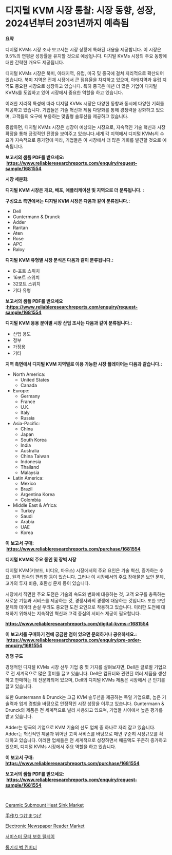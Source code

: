 <p><h1>디지털 KVM 시장 통찰: 시장 동향, 성장, 2024년부터 2031년까지 예측됨</h1></p><p><strong>요약</strong></p>
<p><p>디지털 KVMs 시장 조사 보고서는 시장 상황에 특화된 내용을 제공합니다. 이 시장은 9.5%의 연평균 성장률을 유지할 것으로 예상됩니다. 디지털 KVMs 시장의 주요 동향에 대한 간략한 개요도 제공됩니다.</p><p>디지털 KVMs 시장은 북미, 아태지역, 유럽, 미국 및 중국에 걸쳐 지리적으로 확산되어 있습니다. 북미 지역은 전체 시장에서 큰 점유율을 차지하고 있으며, 아태지역과 유럽 지역도 중요한 시장으로 성장하고 있습니다. 특히 중국은 매년 더 많은 기업이 디지털 KVMs를 도입하고 있어 시장에서 중요한 역할을 하고 있습니다.</p><p>이러한 지리적 특성에 따라 디지털 KVMs 시장은 다양한 동향과 동시에 다양한 기회를 제공하고 있습니다. 기업들은 기술 혁신과 제품 다양화를 통해 경쟁력을 강화하고 있으며, 고객들의 요구에 부응하는 맞춤형 솔루션을 제공하고 있습니다.</p><p>종합하면, 디지털 KVMs 시장은 성장이 예상되는 시장으로, 지속적인 기술 혁신과 시장 확장을 통해 긍정적인 전망을 보여주고 있습니다.세계 각 지역에서 디지털 KVMs의 수요가 지속적으로 증가함에 따라, 기업들은 이 시장에서 더 많은 기회를 발견할 것으로 예측됩니다.</p></p>
<p><strong>보고서의 샘플 PDF를 받으세요: &nbsp;<a href="https://www.reliableresearchreports.com/enquiry/request-sample/1681554">https://www.reliableresearchreports.com/enquiry/request-sample/1681554</a></strong></p>
<p><strong>시장 세분화:</strong></p>
<p><strong> 디지털 KVM 시장은 개요, 배포, 애플리케이션 및 지역으로 더 분류됩니다. :</strong></p>
<p><strong>구성요소 측면에서는 디지털 KVM 시장은 다음과 같이 분류됩니다.:</strong></p>
<p><ul><li>Dell</li><li>Guntermann & Drunck</li><li>Adder</li><li>Raritan</li><li>Aten</li><li>Rose</li><li>APC</li><li>Raloy</li></ul></p>
<p><strong> 디지털 KVM 유형별 시장 분석은 다음과 같이 분류됩니다.:</strong></p>
<p><ul><li>8-포트 스위치</li><li>16포트 스위치</li><li>32포트 스위치</li><li>기타 유형</li></ul></p>
<p><strong>보고서의 샘플 PDF를 받으세요 :<a href="https://www.reliableresearchreports.com/enquiry/request-sample/1681554">https://www.reliableresearchreports.com/enquiry/request-sample/1681554</a></strong></p>
<p><strong> 디지털 KVM 응용 분야별 시장 산업 조사는 다음과 같이 분류됩니다.:</strong></p>
<p><ul><li>산업 용도</li><li>정부</li><li>가정용</li><li>기타</li></ul></p>
<p><strong>지역 측면에서 디지털 KVM 지역별로 이용 가능한 시장 플레이어는 다음과 같습니다.:</strong></p>
<p><ul>
    <li>
        North America:
        <ul>
            <li>United States</li>
            <li>Canada</li>
        </ul>
    </li>
    <li>
        Europe:
        <ul>
            <li>Germany</li>
            <li>France</li>
            <li>U.K.</li>
            <li>Italy</li>
            <li>Russia</li>
        </ul>
    </li>
    <li>
        Asia-Pacific:
        <ul>
            <li>China</li>
            <li>Japan</li>
            <li>South Korea</li>
            <li>India</li>
            <li>Australia</li>
            <li>China Taiwan</li>
            <li>Indonesia</li>
            <li>Thailand</li>
            <li>Malaysia</li>
        </ul>
    </li>
    <li>
        Latin America:
        <ul>
            <li>Mexico</li>
            <li>Brazil</li>
            <li>Argentina Korea</li>
            <li>Colombia</li>
        </ul>
    </li>
    <li>
        Middle East & Africa:
        <ul>
            <li>Turkey</li>
            <li>Saudi</li>
            <li>Arabia</li>
            <li>UAE</li>
            <li>Korea</li>
        </ul>
    </li>
    </ul></p>
<p><strong>이 보고서 구매: &nbsp;<a href="https://www.reliableresearchreports.com/purchase/1681554">https://www.reliableresearchreports.com/purchase/1681554</a></strong></p>
<p><strong>디지털 KVM의 주요 동인 및 장벽 시장</strong></p>
<p><p>디지털 KVM(키보드, 비디오, 마우스) 시장에서의 주요 요인은 기술 혁신, 증가하는 수요, 원격 접속의 편리함 등이 있습니다. 그러나 이 시장에서의 주요 장애물은 보안 문제, 고가의 투자 비용, 호환성 문제 등이 있습니다.</p><p>시장에서 직면한 주요 도전은 기술의 속도와 변화에 대응하는 것, 고객 요구를 충족하는 새로운 기능과 서비스를 제공하는 것, 경쟁사와의 경쟁에 대응하는 것입니다. 또한 보안 문제와 데이터 손실 우려도 중요한 도전 요인으로 작용하고 있습니다. 이러한 도전에 대처하기 위해서는 지속적인 혁신과 고객 중심의 서비스 제공이 필요합니다.</p></p>
<p><strong><a href="https://www.reliableresearchreports.com/digital-kvms-r1681554">https://www.reliableresearchreports.com/digital-kvms-r1681554</a></strong></p>
<p><strong>이 보고서를 구매하기 전에 궁금한 점이 있으면 문의하거나 공유하세요.: &nbsp;<a href="https://www.reliableresearchreports.com/enquiry/pre-order-enquiry/1681554">https://www.reliableresearchreports.com/enquiry/pre-order-enquiry/1681554</a></strong></p>
<p><strong>경쟁 구도</strong></p>
<p><p>경쟁적인 디지털 KVMs 시장 선두 기업 중 몇 가지를 살펴보자면, Dell은 글로벌 기업으로 전 세계적으로 많은 흥미를 끌고 있습니다. Dell은 컴퓨터와 관련된 여러 제품을 생산하고 판매하는 데 전문화되어 있으며, Dell의 디지털 KVMs 제품은 시장에서 큰 인기를 끌고 있습니다.</p><p>또한 Guntermann & Drunck는 고급 KVM 솔루션을 제공하는 독일 기업으로, 높은 기술력과 업계 경험을 바탕으로 안정적인 시장 성장을 이루고 있습니다. Guntermann & Drunck의 제품은 전 세계적으로 널리 사용되고 있으며, 기업들 사이에서 높은 평가를 받고 있습니다.</p><p>Adder는 영국의 기업으로 KVM 기술의 선도 업체 중 하나로 자리 잡고 있습니다. Adder는 혁신적인 제품과 뛰어난 고객 서비스를 바탕으로 매년 꾸준히 시장규모를 확대하고 있습니다. 이러한 업체들은 전 세계적으로 성장하면서 매출액도 꾸준히 증가하고 있으며, 디지털 KVMs 시장에서 주요 역할을 하고 있습니다.</p></p>
<p><strong>이 보고서 구매: &nbsp; <a href="https://www.reliableresearchreports.com/purchase/1681554">https://www.reliableresearchreports.com/purchase/1681554</a></strong></p>
<p><strong>보고서의 샘플 PDF를 받으세요: &nbsp;<a href="https://www.reliableresearchreports.com/enquiry/request-sample/1681554">https://www.reliableresearchreports.com/enquiry/request-sample/1681554</a></strong><strong></strong></p>
<p>&nbsp;</p>
<p><p><a href="https://github.com/nathandecarvalho/Market-Research-Report-List-3/blob/main/ceramic-submount-heat-sink-market.md">Ceramic Submount Heat Sink Market</a></p><p><a href="https://github.com/CloydAbbott2023/Market-Research-Report-List-1/blob/main/794586673234.md">手作りつけまつげ</a></p><p><a href="https://issuu.com/reportprime-2/docs/electronic-newspaper-reader-market-size-2030.pptx">Electronic Newspaper Reader Market</a></p><p><a href="https://github.com/JackieFauhey9089475/Market-Research-Report-List-1/blob/main/591424777837.md">서미스터 모터 보호 릴레이</a></p><p><a href="https://github.com/chupp85/Market-Research-Report-List-1/blob/main/209146477838.md">동기식 벅 컨버터</a></p></p>